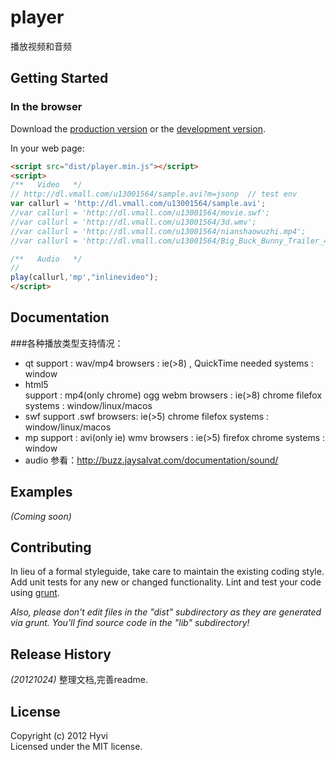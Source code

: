 # player

播放视频和音频

## Getting Started


### In the browser
Download the [production version][min] or the [development version][max].

[min]: https://raw.github.com/Hyvi/player/master/dist/player.min.js
[max]: https://raw.github.com/Hyvi/player/master/dist/player.js

In your web page:

```html
<script src="dist/player.min.js"></script>
<script>
/**   Video   */ 
// http://dl.vmall.com/u13001564/sample.avi?m=jsonp  // test env
var callurl = 'http://dl.vmall.com/u13001564/sample.avi';
//var callurl = 'http://dl.vmall.com/u13001564/movie.swf';
//var callurl = 'http://dl.vmall.com/u13001564/3d.wmv';
//var callurl = 'http://dl.vmall.com/u13001564/nianshaowuzhi.mp4';
//var callurl = 'http://dl.vmall.com/u13001564/Big_Buck_Bunny_Trailer_400p.ogg';

/**   Audio   */
// 
play(callurl,'mp',"inlinevideo");
</script>
```


## Documentation
###各种播放类型支持情况：
   - qt
       support : wav/mp4
       browsers : ie(>8) , QuickTime needed
       systems : window
   - html5      
       support : mp4(only chrome) ogg webm
       browsers : ie(>8) chrome filefox
       systems : window/linux/macos
   - swf
       support .swf
       browsers: ie(>5) chrome filefox
       systems : window/linux/macos
   - mp
       support : avi(only ie) wmv
       browsers : ie(>5) firefox chrome
       systems : window
   - audio
       参看：http://buzz.jaysalvat.com/documentation/sound/
   
## Examples
_(Coming soon)_

## Contributing
In lieu of a formal styleguide, take care to maintain the existing coding style. Add unit tests for any new or changed functionality. Lint and test your code using [grunt](https://github.com/cowboy/grunt).

_Also, please don't edit files in the "dist" subdirectory as they are generated via grunt. You'll find source code in the "lib" subdirectory!_

## Release History
_(20121024)_    整理文档,完善readme.

## License
Copyright (c) 2012 Hyvi  
Licensed under the MIT license.
